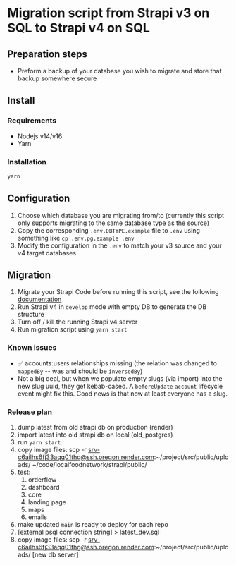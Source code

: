 # Migration script from Strapi v3 on SQL to Strapi v4 on SQL

## Preparation steps

- Preform a backup of your database you wish to migrate and store that backup somewhere secure

## Install

### Requirements

- Nodejs v14/v16
- Yarn

### Installation

```sh
yarn
```

## Configuration

1. Choose which database you are migrating from/to (currently this script only supports migrating to the same database type as the source)
2. Copy the corresponding `.env.DBTYPE.example` file to `.env` using something like `cp .env.pg.example .env`
3. Modify the configuration in the `.env` to match your v3 source and your v4 target databases

## Migration

1. Migrate your Strapi Code before running this script, see the following [documentation](https://docs.strapi.io/developer-docs/latest/update-migration-guides/migration-guides/v4/code-migration.html)
2. Run Strapi v4 in `develop` mode with empty DB to generate the DB structure
3. Turn off / kill the running Strapi v4 server
4. Run migration script using `yarn start`

<!-- ## (Optional) Custom migrations

1. Open customMigrations.js
2. Create your migrations as you want you have to return function migrateTables and array processedTables with processed tables
3. Databases are imported from config/database.js and using knex -->

### Known issues

- ✅ accounts:users relationships missing (the relation was changed to `mappedBy` -- was and should be `inversedBy`)
- Not a big deal, but when we populate empty slugs (via import) into the new slug uuid, they get kebab-cased. A `beforeUpdate` `account` lifecycle event might fix this. Good news is that now at least everyone has a slug.

### Release plan

1. dump latest from old strapi db on production (render)
2. import latest into old strapi db on local (old_postgres)
3. run `yarn start`
4. copy image files: scp -r srv-c6ailhs6fj33aqq01thg@ssh.oregon.render.com:~/project/src/public/uploads/ ~/code/localfoodnetwork/strapi/public/
5. test:
   1. orderflow
   2. dashboard
   3. core
   4. landing page
   5. maps
   6. emails
6. make updated `main` is ready to deploy for each repo
7. [external psql connection string] > latest_dev.sql
8. copy image files: scp -r srv-c6ailhs6fj33aqq01thg@ssh.oregon.render.com:~/project/src/public/uploads/ [new db server]
